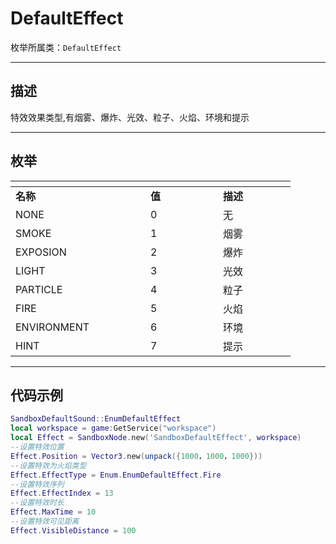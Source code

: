 # DefaultEffect

枚举所属类：`DefaultEffect` 

------------------------------------------------------------------------------------------
## 描述

特效效果类型,有烟雾、爆炸、光效、粒子、火焰、环境和提示

------------------------------------------------------------------------------------------
## 枚举

|<div style="width:200px"></div>|<div style="width:100px"></div>|<div style="width:100px"></div>|
|:---   |:---|:---|
|**名称**   |**值**  |**描述**|
|NONE   |0   |无|
|SMOKE|1   |烟雾|
|EXPOSION  |2   |爆炸|
|LIGHT  |3   |光效|
|PARTICLE  |4   |粒子|
|FIRE  |5   |火焰|
|ENVIRONMENT  |6   |环境|
|HINT  |7   |提示|

------------------------------------------------------------------------------------------
## 代码示例

```lua
SandboxDefaultSound::EnumDefaultEffect
local workspace = game:GetService("workspace")
local Effect = SandboxNode.new('SandboxDefaultEffect', workspace)
--设置特效位置
Effect.Position = Vector3.new(unpack({1000，1000，1000}))
--设置特效为火焰类型
Effect.EffectType = Enum.EnumDefaultEffect.Fire
--设置特效序列
Effect.EffectIndex = 13
--设置特效时长
Effect.MaxTime = 10
--设置特效可见距离
Effect.VisibleDistance = 100
```